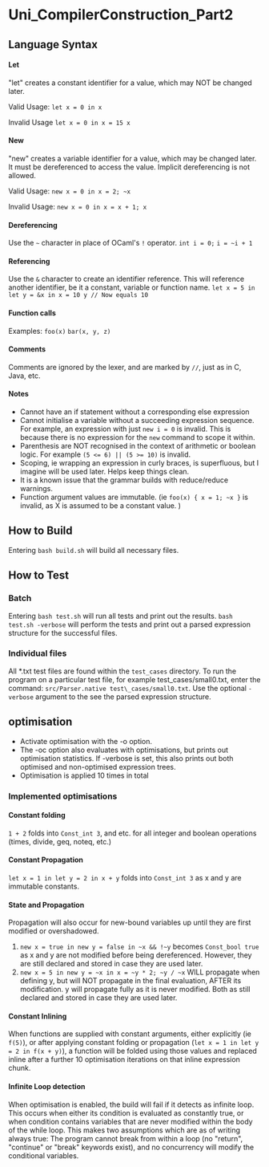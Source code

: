# Uni_CompilerConstruction_Part2
## Language Syntax

#### Let
"let" creates a constant identifier for a value, which may NOT be changed later.

Valid Usage:
`let x = 0 in
x`

Invalid Usage
`let x = 0 in
x = 15
x`

#### New
"new" creates a variable identifier for a value, which may be changed later. It must be dereferenced to access the value. Implicit dereferencing is not allowed.

Valid Usage:
`new x = 0 in
x = 2;
~x`

Invalid Usage:
`new x = 0 in
x = x + 1;
x`

#### Dereferencing
Use the `~` character in place of OCaml's `!` operator.
`int i = 0;`
`i = ~i + 1`

#### Referencing
Use the `&` character to create an identifier reference. This will reference another identifier, be it a constant, variable or function name.
`let x = 5 in
let y = &x in
x = 10
y // Now equals 10`

#### Function calls
Examples:
`foo(x)`
`bar(x, y, z)`

#### Comments
Comments are ignored by the lexer, and are marked by `//`, just as in C, Java, etc.

#### Notes
* Cannot have an if statement without a corresponding else expression
* Cannot initialise a variable without a succeeding expression sequence. For example, an expression with just `new i = 0` is invalid. This is because there is no expression for the `new` command to scope it within.
* Parenthesis are NOT recognised in the context of arithmetic or boolean logic. For example `(5 <= 6) || (5 >= 10)` is invalid.
* Scoping, ie wrapping an expression in curly braces, is superfluous, but I imagine will be used later. Helps keep things clean.
* It is a known issue that the grammar builds with reduce/reduce warnings.
* Function argument values are immutable. (ie `foo(x) { x = 1; ~x }` is invalid, as X is assumed to be a constant value. )

## How to Build
Entering `bash build.sh` will build all necessary files.

## How to Test
### Batch
Entering `bash test.sh` will run all tests and print out the results. `bash test.sh -verbose` will perform the tests and print out a parsed expression structure for the successful files.

### Individual files
All \*.txt test files are found within the `test_cases` directory. To run the program on a particular test file, for example test\_cases/small0.txt, enter the command: `src/Parser.native test\_cases/small0.txt`. Use the optional `-verbose` argument to the see the parsed expression structure.

## optimisation
* Activate optimisation with the -o option.
* The -oc option also evaluates with optimisations, but prints out optimisation statistics. If -verbose is set, this also prints out both optimised and non-optimised expression trees.
* Optimisation is applied 10 times in total

### Implemented optimisations
#### Constant folding
`1 + 2` folds into `Const_int 3`, and etc. for all integer and boolean operations (times, divide, geq, noteq, etc.)

#### Constant Propagation
`let x = 1 in let y = 2 in x + y` folds into `Const_int 3` as x and y are immutable constants.

#### State and Propagation
Propagation will also occur for new-bound variables up until they are first modified or overshadowed.

1. `new x = true in new y = false in ~x && !~y` becomes `Const_bool true` as x and y are not modified before being dereferenced. However, they are still declared and stored in case they are used later.
2.  `new x = 5 in new y = ~x in x = ~y * 2; ~y / ~x` WILL propagate when defining y, but will NOT propagate in the final evaluation, AFTER its modification. y will propagate fully as it is never modified. Both as still declared and stored in case they are used later.

#### Constant Inlining
When functions are supplied with constant arguments, either explicitly (ie `f(5)`), or after applying constant folding or propagation (`let x = 1 in let y = 2 in f(x + y)`), a function will be folded using those values and replaced inline after a further 10 optimisation iterations on that inline expression chunk.

#### Infinite Loop detection
When optimisation is enabled, the build will fail if it detects as infinite loop. This occurs when either its condition is evaluated as constantly true, or when condition contains variables that are never modified within the body of the while loop. This makes two assumptions which are as of writing always true: The program cannot break from within a loop (no "return", "continue" or "break" keywords exist), and no concurrency will modify the conditional variables.

